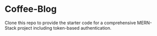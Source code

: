 # Coffee-Blog

Clone this repo to provide the starter code for a comprehensive MERN-Stack project including token-based authentication.